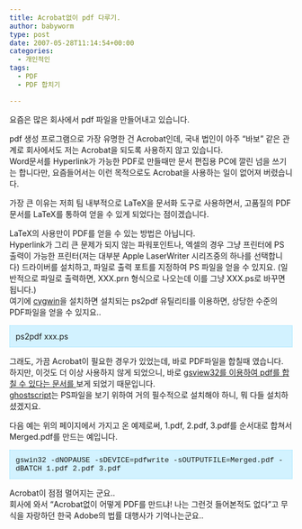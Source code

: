 ```yaml
---
title: Acrobat없이 pdf 다루기.
author: babyworm
type: post
date: 2007-05-28T11:14:54+00:00
categories:
  - 개인적인
tags:
  - PDF
  - PDF 합치기

---
```

요즘은 많은 회사에서 pdf 파일을 만들어내고 있습니다. 

pdf 생성 프로그램으로 가장 유명한 건 Acrobat인데, 국내 법인이 아주 “바보” 같은 관계로 회사에서도 저는 Acrobat을 되도록 사용하지 않고 있습니다.<br>
Word문서를 Hyperlink가 가능한 PDF로 만들때만 문서 편집용 PC에 깔린 넘을 쓰기는 합니다만, 요즘들어서는 이런 목적으로도 Acrobat을 사용하는 일이 없어져 버렸습니다. 

가장 큰 이유는 저희 팀 내부적으로 LaTeX을 문서화 도구로 사용하면서, 고품질의 PDF 문서를 LaTeX를 통하여 얻을 수 있게 되었다는 점이겠습니다. 

LaTeX의 사용만이 PDF를 얻을 수 있는 방법은 아닙니다.<br>
Hyperlink가 그리 큰 문제가 되지 않는 파워포인트나, 엑셀의 경우 그냥 프린터에 PS 출력이 가능한 프린터(저는 대부분 Apple LaserWriter 시리즈중의 하나를 선택합니다) 드라이버를 설치하고, 파일로 출력 포트를 지정하여 PS 파일을 얻을 수 있지요. (일반적으로 파일로 출력하면, XXX.prn 형식으로 나오는데 이를 그냥 XXX.ps로 바꾸면 됩니다.)<br>
여기에 <A href="http://www.cygwin.com/" target=_blank>cygwin</A>을 설치하면 설치되는 ps2pdf 유틸리티를 이용하면, 상당한 수준의 PDF파일을 얻을 수 있지요..

<DIV style="BORDER-RIGHT: #90e0ff 1px dotted; PADDING-RIGHT: 10px; BORDER-TOP: #90e0ff 1px dotted; PADDING-LEFT: 10px; PADDING-BOTTOM: 10px; BORDER-LEFT: #90e0ff 1px dotted; PADDING-TOP: 10px; BORDER-BOTTOM: #90e0ff 1px dotted; BACKGROUND-COLOR: #d2f2ff">
  ps2pdf xxx.ps
</DIV>

그래도, 가끔 Acrobat이 필요한 경우가 있었는데, 바로 PDF파일을 합칠때 였습니다.<br>
하지만, 이것도 더 이상 사용하지 않게 되었으니, 바로 <A href="https://www.cs.tcd.ie/Shane.OConchuir/Misc/MergingPDFs.html" target=_blank>gsview32를 이용하여 pdf를 합칠 수 있다는 문서를 </A>보게 되었기 때문입니다.<br>
<A href="http://www.cs.wisc.edu/~ghost/" target=_blank>ghostscript</A>는 PS파일을 보기 위하여 거의 필수적으로 설치해야 하니, 뭐 다들 설치하셨겠지요.

다음 예는 위의 페이지에서 가지고 온 예제로써, 1.pdf, 2.pdf, 3.pdf를 순서대로 합쳐서 Merged.pdf를 만드는 예입니다. 

<DIV style="BORDER-RIGHT: #90e0ff 1px dotted; PADDING-RIGHT: 10px; BORDER-TOP: #90e0ff 1px dotted; PADDING-LEFT: 10px; PADDING-BOTTOM: 10px; BORDER-LEFT: #90e0ff 1px dotted; PADDING-TOP: 10px; BORDER-BOTTOM: #90e0ff 1px dotted; BACKGROUND-COLOR: #d2f2ff">
  <FONT face=Courier size=2>gswin32 -dNOPAUSE -sDEVICE=pdfwrite -sOUTPUTFILE=Merged.pdf -dBATCH 1.pdf 2.pdf 3.pdf</FONT><br />
</DIV>

Acrobat이 점점 멀어지는 군요..<br>
회사에 와서 “Acrobat없이 어떻게 PDF를 만드냐! 나는 그런것 들어본적도 없다”고 무식을 자랑하던 한국 Adobe의 법률 대행사가 기억나는군요..
